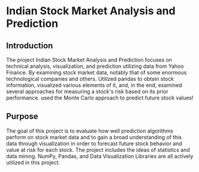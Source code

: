 # Indian Stock Market Analysis and Prediction

## Introduction
The project Indian Stock Market Analysis and Prediction focuses on technical analysis, visualization, and prediction utilizing data from Yahoo Finance. By examining stock market data, notably that of some enormous technological companies and others. Utilized pandas to obtain stock information, visualized various elements of it, and, in the end, examined several approaches for measuring a stock's risk based on its prior performance. used the Monte Carlo approach to predict future stock values!

## Purpose
The goal of this project is to evaluate how well prediction algorithms perform on stock market data and to gain a broad understanding of this data through visualization in order to forecast future stock behavior and value at risk for each stock. The project includes the ideas of statistics and data mining. NumPy, Pandas, and Data Visualization Libraries are all actively utilized in this project.

